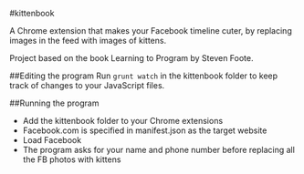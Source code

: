 #kittenbook

A Chrome extension that makes your Facebook timeline cuter, by replacing images in the feed with images of kittens.

Project based on the book Learning to Program by Steven Foote.

##Editing the program
Run `grunt watch` in the kittenbook folder to keep track of changes to your JavaScript files.

##Running the program
- Add the kittenbook folder to your Chrome extensions
- Facebook.com is specified in manifest.json as the target website
- Load Facebook
- The program asks for your name and phone number before replacing all the FB photos with kittens
